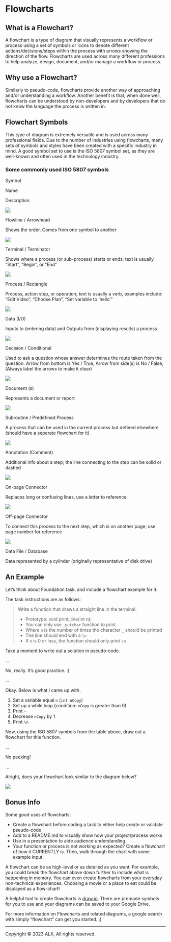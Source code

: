 Flowcharts
==========

What is a Flowchart?
--------------------

A flowchart is a type of diagram that visually represents a workflow or process using a set of symbols or icons to denote different actions/decisions/steps within the process with arrows showing the direction of the flow. Flowcharts are used across many different professions to help analyze, design, document, and/or manage a workflow or process.

Why use a Flowchart?
--------------------

Similarly to pseudo-code, flowcharts provide another way of approaching and/or understanding a workflow. Another benefit is that, when done well, flowcharts can be understood by non-developers and by developers that do not know the language the process is written in.

Flowchart Symbols
-----------------

This type of diagram is extremely versatile and is used across many professional fields. Due to the number of industries using flowcharts, many sets of symbols and styles have been created with a specific industry in mind. A good symbol set to use is the ISO 5807 symbol set, as they are well-known and often used in the technology industry.

### Some commonly used ISO 5807 symbols

Symbol

Name

Description

![](https://s3.amazonaws.com/alx-intranet.hbtn.io/uploads/medias/2019/8/5bc2a924f79c536f50da.png?X-Amz-Algorithm=AWS4-HMAC-SHA256&X-Amz-Credential=AKIARDDGGGOUSBVO6H7D%2F20230809%2Fus-east-1%2Fs3%2Faws4_request&X-Amz-Date=20230809T102516Z&X-Amz-Expires=86400&X-Amz-SignedHeaders=host&X-Amz-Signature=7183f148dc5f1fabffc755e8070ae29fb484c007f71bce6900d419561f20076f)

Flowline / Arrowhead

Shows the order. Comes from one symbol to another

![](https://s3.amazonaws.com/alx-intranet.hbtn.io/uploads/medias/2019/8/63feb920c4666f09326a.png?X-Amz-Algorithm=AWS4-HMAC-SHA256&X-Amz-Credential=AKIARDDGGGOUSBVO6H7D%2F20230809%2Fus-east-1%2Fs3%2Faws4_request&X-Amz-Date=20230809T102516Z&X-Amz-Expires=86400&X-Amz-SignedHeaders=host&X-Amz-Signature=e412027fb8de41d7efedd8e3144b85fc479b07284da33889727b241d2c84efe2)

Terminal / Terminator

Shows where a process (or sub-process) starts or ends; text is usually “Start”, “Begin”, or “End”

![](https://s3.amazonaws.com/alx-intranet.hbtn.io/uploads/medias/2019/8/0c14df72f5d58bdccffa.png?X-Amz-Algorithm=AWS4-HMAC-SHA256&X-Amz-Credential=AKIARDDGGGOUSBVO6H7D%2F20230809%2Fus-east-1%2Fs3%2Faws4_request&X-Amz-Date=20230809T102516Z&X-Amz-Expires=86400&X-Amz-SignedHeaders=host&X-Amz-Signature=7bdd90bc1cf4931cd75f594a51071782100378b6dbfdc124668dd4f8f1b6dcf7)

Process / Rectangle

Process, action step, or operation; text is usually a verb, examples include: “Edit Video”, “Choose Plan”, “Set variable to ‘hello’”

![](https://s3.amazonaws.com/alx-intranet.hbtn.io/uploads/medias/2019/8/61cb6f6432e289663024.png?X-Amz-Algorithm=AWS4-HMAC-SHA256&X-Amz-Credential=AKIARDDGGGOUSBVO6H7D%2F20230809%2Fus-east-1%2Fs3%2Faws4_request&X-Amz-Date=20230809T102516Z&X-Amz-Expires=86400&X-Amz-SignedHeaders=host&X-Amz-Signature=55ae78b3db8fbabcd528724dff7fb2320b7eb67117db62bd5fbd153704d1b070)

Data (I/O)

Inputs to (entering data) and Outputs from (displaying results) a process

![](https://s3.amazonaws.com/alx-intranet.hbtn.io/uploads/medias/2019/8/8d6224b7a302d4aea92f.png?X-Amz-Algorithm=AWS4-HMAC-SHA256&X-Amz-Credential=AKIARDDGGGOUSBVO6H7D%2F20230809%2Fus-east-1%2Fs3%2Faws4_request&X-Amz-Date=20230809T102516Z&X-Amz-Expires=86400&X-Amz-SignedHeaders=host&X-Amz-Signature=561eb2bdd358658e7881583c875052e8ca2e6b97afb3f6fb6434af3d54743154)

Decision / Conditional

Used to ask a question whose answer determines the route taken from the question. Arrow from bottom is Yes / True, Arrow from side(s) is No / False, (Always label the arrows to make it clear)

![](https://s3.amazonaws.com/alx-intranet.hbtn.io/uploads/medias/2019/8/d6a5c9521182bd1db22b.png?X-Amz-Algorithm=AWS4-HMAC-SHA256&X-Amz-Credential=AKIARDDGGGOUSBVO6H7D%2F20230809%2Fus-east-1%2Fs3%2Faws4_request&X-Amz-Date=20230809T102516Z&X-Amz-Expires=86400&X-Amz-SignedHeaders=host&X-Amz-Signature=951f0545925907f0d7038ac1423aa58b47258aa3c6232464b30eb017b6cc91a5)

Document (s)

Represents a document or report

![](https://s3.amazonaws.com/alx-intranet.hbtn.io/uploads/medias/2019/8/899ad233b3a3285af0b1.png?X-Amz-Algorithm=AWS4-HMAC-SHA256&X-Amz-Credential=AKIARDDGGGOUSBVO6H7D%2F20230809%2Fus-east-1%2Fs3%2Faws4_request&X-Amz-Date=20230809T102516Z&X-Amz-Expires=86400&X-Amz-SignedHeaders=host&X-Amz-Signature=d7125dc78331a9bdcf192e41c600b9501eb15285316eef87c1144540986f31f6)

Subroutine / Predefined Process

A process that can be used in the current process but defined elsewhere (should have a separate flowchart for it)

![](https://s3.amazonaws.com/alx-intranet.hbtn.io/uploads/medias/2019/8/745f08c52be8f7686926.png?X-Amz-Algorithm=AWS4-HMAC-SHA256&X-Amz-Credential=AKIARDDGGGOUSBVO6H7D%2F20230809%2Fus-east-1%2Fs3%2Faws4_request&X-Amz-Date=20230809T102516Z&X-Amz-Expires=86400&X-Amz-SignedHeaders=host&X-Amz-Signature=ca5d872039df9b8d71f75db8e3a168f831a290d3d005434ee37256dafabda07a)

Annotation (Comment)

Additional info about a step; the line connecting to the step can be solid or dashed

![](https://s3.amazonaws.com/alx-intranet.hbtn.io/uploads/medias/2019/8/b0ed5e74d8e279c15819.png?X-Amz-Algorithm=AWS4-HMAC-SHA256&X-Amz-Credential=AKIARDDGGGOUSBVO6H7D%2F20230809%2Fus-east-1%2Fs3%2Faws4_request&X-Amz-Date=20230809T102516Z&X-Amz-Expires=86400&X-Amz-SignedHeaders=host&X-Amz-Signature=5792a214e525a22f818f3a9b0efde37073fa4043bbe990f3d70353de9e8f9853)

On-page Connector

Replaces long or confusing lines, use a letter to reference

![](https://s3.amazonaws.com/alx-intranet.hbtn.io/uploads/medias/2019/8/0619bb11497a0bfb4f35.png?X-Amz-Algorithm=AWS4-HMAC-SHA256&X-Amz-Credential=AKIARDDGGGOUSBVO6H7D%2F20230809%2Fus-east-1%2Fs3%2Faws4_request&X-Amz-Date=20230809T102516Z&X-Amz-Expires=86400&X-Amz-SignedHeaders=host&X-Amz-Signature=0bc71b72aac99403d12c9d35ff2563a2d79064f28a1f5c3570d3c559d43c8e5f)

Off-page Connector

To connect this process to the next step, which is on another page; use page number for reference

![](https://s3.amazonaws.com/alx-intranet.hbtn.io/uploads/medias/2019/8/78884262285c367ee630.png?X-Amz-Algorithm=AWS4-HMAC-SHA256&X-Amz-Credential=AKIARDDGGGOUSBVO6H7D%2F20230809%2Fus-east-1%2Fs3%2Faws4_request&X-Amz-Date=20230809T102516Z&X-Amz-Expires=86400&X-Amz-SignedHeaders=host&X-Amz-Signature=f8ddd399f4807fb77d1bd95db5057cfc942507eb376af7b8ae1257f96e915117)

Data File / Database

Data represented by a cylinder (originally representative of disk drive)

An Example
----------

Let’s think about Foundation task, and include a flowchart example for it:

The task instructions are as follows:

> Write a function that draws a straight line in the terminal.
> 
> *   Prototype: void print\_line(int n);
> *   You can only use `_putchar` function to print
> *   Where `n` is the number of times the character `_` should be printed
> *   The line should end with a `\n`
> *   If `n` is 0 or less, the function should only print `\n`

Take a moment to write out a solution in pseudo-code.

  
  
  
  
…  
  
  
  
No, really. It’s good practice. :)  
  
  
  
…  
  
  
  
Okay. Below is what I came up with.

1.  Set a variable equal `n` (`int nCopy`)
2.  Set up a while loop (condition: `nCopy` is greater than 0)
3.  Print `-`
4.  Decrease `nCopy` by 1
5.  Print `\n`  
      
    

Now, using the ISO 5807 symbols from the table above, draw out a flowchart for this function.  
  
  
  
…  
  
  
  
No peeking!  
  
  
  
…  
  
  
  

Alright, does your flowchart look similar to the diagram below?

![](https://s3.amazonaws.com/alx-intranet.hbtn.io/uploads/medias/2019/8/fb82e24f7282c569aed3.png?X-Amz-Algorithm=AWS4-HMAC-SHA256&X-Amz-Credential=AKIARDDGGGOUSBVO6H7D%2F20230809%2Fus-east-1%2Fs3%2Faws4_request&X-Amz-Date=20230809T102516Z&X-Amz-Expires=86400&X-Amz-SignedHeaders=host&X-Amz-Signature=2c0aa98ad1d014a951ec0375a28baa5028dcacbbb3b59dc47efeaf9b1c9656c9)

Bonus Info
----------

Some good uses of flowcharts:

*   Create a flowchart before coding a task to either help create or validate pseudo-code
*   Add to a README.md to visually show how your project/process works
*   Use in a presentation to aide audience understanding
*   Your function or process is not working as expected? Create a flowchart of how it CURRENTLY is. Then, walk through the chart with some example input.

A flowchart can be as high-level or as detailed as you want. For example, you could break the flowchart above down further to include what is happening in memory. You can even create flowcharts from your everyday non-technical experiences. Choosing a movie or a place to eat could be displayed as a flow-chart!

A helpful tool to create flowcharts is [draw.io](https://app.diagrams.net/). There are premade symbols for you to use and your diagrams can be saved to your Google Drive.

For more information on Flowcharts and related diagrams, a google search with simply “flowchart” can get you started. ;)

---

Copyright © 2023 ALX, All rights reserved.
